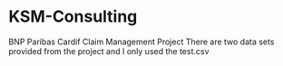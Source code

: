 # KSM-Consulting
BNP Paribas Cardif Claim Management Project 
There are two data sets provided from the project and I only used the test.csv
